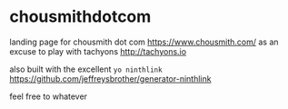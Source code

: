 chousmithdotcom
===============
landing page for chousmith dot com https://www.chousmith.com/ as an excuse to play with tachyons http://tachyons.io

also built with the excellent `yo ninthlink` https://github.com/jeffreysbrother/generator-ninthlink

feel free to whatever

